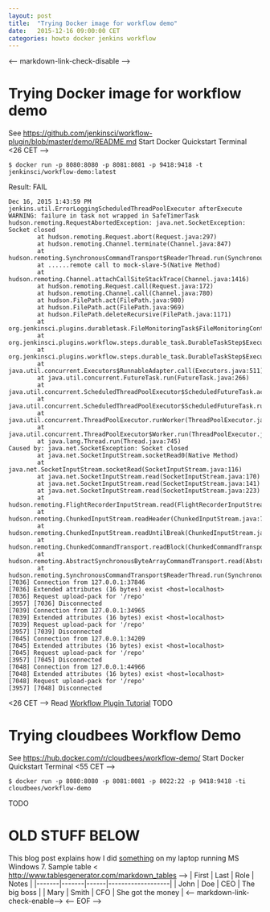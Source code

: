 ```yaml
---
layout: post
title:  "Trying Docker image for workflow demo"
date:   2015-12-16 09:00:00 CET
categories: howto docker jenkins workflow
---
```

<-- markdown-link-check-disable -->
# Trying Docker image for workflow demo
See <https://github.com/jenkinsci/workflow-plugin/blob/master/demo/README.md>
Start Docker Quickstart Terminal
<26 CET -->
```
$ docker run -p 8080:8080 -p 8081:8081 -p 9418:9418 -t jenkinsci/workflow-demo:latest
```
Result: FAIL
```
Dec 16, 2015 1:43:59 PM jenkins.util.ErrorLoggingScheduledThreadPoolExecutor afterExecute
WARNING: failure in task not wrapped in SafeTimerTask
hudson.remoting.RequestAbortedException: java.net.SocketException: Socket closed
        at hudson.remoting.Request.abort(Request.java:297)
        at hudson.remoting.Channel.terminate(Channel.java:847)
        at hudson.remoting.SynchronousCommandTransport$ReaderThread.run(SynchronousCommandTransport.java:69)
        at ......remote call to mock-slave-5(Native Method)
        at hudson.remoting.Channel.attachCallSiteStackTrace(Channel.java:1416)
        at hudson.remoting.Request.call(Request.java:172)
        at hudson.remoting.Channel.call(Channel.java:780)
        at hudson.FilePath.act(FilePath.java:980)
        at hudson.FilePath.act(FilePath.java:969)
        at hudson.FilePath.deleteRecursive(FilePath.java:1171)
        at org.jenkinsci.plugins.durabletask.FileMonitoringTask$FileMonitoringController.cleanup(FileMonitoringTask.java:156)
        at org.jenkinsci.plugins.workflow.steps.durable_task.DurableTaskStep$Execution.check(DurableTaskStep.java:201)
        at org.jenkinsci.plugins.workflow.steps.durable_task.DurableTaskStep$Execution.run(DurableTaskStep.java:150)
        at java.util.concurrent.Executors$RunnableAdapter.call(Executors.java:511)
        at java.util.concurrent.FutureTask.run(FutureTask.java:266)
        at java.util.concurrent.ScheduledThreadPoolExecutor$ScheduledFutureTask.access$201(ScheduledThreadPoolExecutor.java:180)
        at java.util.concurrent.ScheduledThreadPoolExecutor$ScheduledFutureTask.run(ScheduledThreadPoolExecutor.java:293)
        at java.util.concurrent.ThreadPoolExecutor.runWorker(ThreadPoolExecutor.java:1142)
        at java.util.concurrent.ThreadPoolExecutor$Worker.run(ThreadPoolExecutor.java:617)
        at java.lang.Thread.run(Thread.java:745)
Caused by: java.net.SocketException: Socket closed
        at java.net.SocketInputStream.socketRead0(Native Method)
        at java.net.SocketInputStream.socketRead(SocketInputStream.java:116)
        at java.net.SocketInputStream.read(SocketInputStream.java:170)
        at java.net.SocketInputStream.read(SocketInputStream.java:141)
        at java.net.SocketInputStream.read(SocketInputStream.java:223)
        at hudson.remoting.FlightRecorderInputStream.read(FlightRecorderInputStream.java:82)
        at hudson.remoting.ChunkedInputStream.readHeader(ChunkedInputStream.java:72)
        at hudson.remoting.ChunkedInputStream.readUntilBreak(ChunkedInputStream.java:103)
        at hudson.remoting.ChunkedCommandTransport.readBlock(ChunkedCommandTransport.java:39)
        at hudson.remoting.AbstractSynchronousByteArrayCommandTransport.read(AbstractSynchronousByteArrayCommandTransport.java:34)
        at hudson.remoting.SynchronousCommandTransport$ReaderThread.run(SynchronousCommandTransport.java:48)
[7036] Connection from 127.0.0.1:37846
[7036] Extended attributes (16 bytes) exist <host=localhost>
[7036] Request upload-pack for '/repo'
[3957] [7036] Disconnected
[7039] Connection from 127.0.0.1:34965
[7039] Extended attributes (16 bytes) exist <host=localhost>
[7039] Request upload-pack for '/repo'
[3957] [7039] Disconnected
[7045] Connection from 127.0.0.1:34209
[7045] Extended attributes (16 bytes) exist <host=localhost>
[7045] Request upload-pack for '/repo'
[3957] [7045] Disconnected
[7048] Connection from 127.0.0.1:44966
[7048] Extended attributes (16 bytes) exist <host=localhost>
[7048] Request upload-pack for '/repo'
[3957] [7048] Disconnected
```
<26 CET -->
Read [Workflow Plugin Tutorial](https://github.com/jenkinsci/workflow-plugin/blob/master/TUTORIAL.md)
TODO
# Trying cloudbees Workflow Demo
See <https://hub.docker.com/r/cloudbees/workflow-demo/>
Start Docker Quickstart Terminal
<55 CET -->
```
$ docker run -p 8080:8080 -p 8081:8081 -p 8022:22 -p 9418:9418 -ti cloudbees/workflow-demo
```
TODO
# OLD STUFF BELOW
This blog post explains how I did [something](http://www.something.com/) on my laptop running MS Windows 7.
Sample table
< <http://www.tablesgenerator.com/markdown_tables> -->
| First | Last  | Role | Notes             |
|-------|-------|------|-------------------|
| John  | Doe   | CEO  | The big boss      |
| Mary  | Smith | CFO  | She got the money |
<-- markdown-link-check-enable-->
<-- EOF -->
